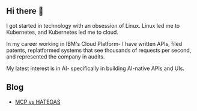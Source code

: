 ## Hi there 👋

I got started in technology with an obsession of Linux. Linux led me to Kubernetes, and Kubernetes led me to cloud.

In my career working in IBM's Cloud Platform- I have written APIs, filed patents, replatformed systems that see thousands of requests per second, and represented the company in audits.

My latest interest is in AI- specifically in building AI-native APIs and UIs.

## Blog

- [MCP vs HATEOAS](https://jonwoodlief.github.io/jonwoodlief/mcp-vs-hateoas-blog.html)
